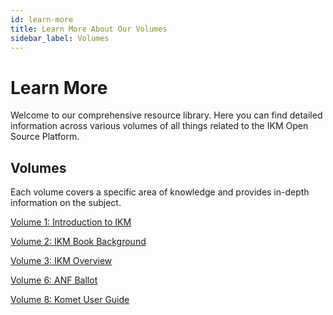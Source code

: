 ```yaml
---
id: learn-more
title: Learn More About Our Volumes
sidebar_label: Volumes
---
```


# Learn More

Welcome to our comprehensive resource library. Here you can find detailed information across various volumes of all things related to the IKM Open Source Platform.


## Volumes

Each volume covers a specific area of knowledge and provides in-depth information on the subject.


[Volume 1: Introduction to IKM](/Volume-1.pdf)

[Volume 2: IKM Book Background](/Volume-2.pdf)

[Volume 3: IKM Overview](/Volume-3.pdf)

[Volume 6: ANF Ballot](/Volume-6.pdf)

[Volume 8: Komet User Guide](/Volume-8.pdf)